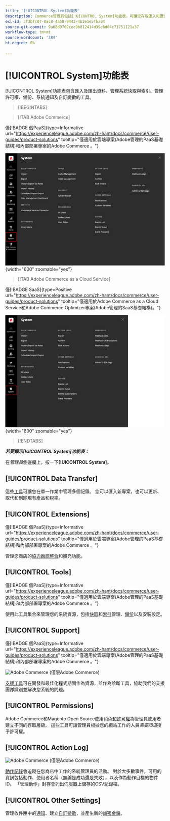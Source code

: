 ```yaml
---
title: '[!UICONTROL System]功能表'
description: Commerce管理員包括[!UICONTROL System]功能表，可讓您存取匯入和匯出資料、系統快取和索引管理、管理員存取和許可權管理、備份、系統通知和自訂變數的工具。
exl-id: 3f3bfc07-0ac8-4a50-9442-4b2e1e5fba04
source-git-commit: 9a68d9702cec9b812414d39e8d04c71751121a37
workflow-type: tm+mt
source-wordcount: '384'
ht-degree: 0%

---
```


# [!UICONTROL System]功能表

[!UICONTROL System]功能表包含匯入及匯出資料、管理系統快取與索引、管理許可權、備份、系統通知及自訂變數的工具。

>[!BEGINTABS]

>[!TAB Adobe Commerce]

僅[!BADGE 個PaaS]{type=Informative url="https://experienceleague.adobe.com/zh-hant/docs/commerce/user-guides/product-solutions" tooltip="僅適用於雲端專案(Adobe管理的PaaS基礎結構)和內部部署專案的Adobe Commerce 。"}

![系統功能表](./assets/system-menu.png){width="600" zoomable="yes"}

>[!TAB Adobe Commerce as a Cloud Service]

僅[!BADGE SaaS]{type=Positive url="https://experienceleague.adobe.com/zh-hant/docs/commerce/user-guides/product-solutions" tooltip="僅適用於Adobe Commerce as a Cloud Service和Adobe Commerce Optimizer專案(Adobe管理的SaaS基礎結構)。"}

![系統功能表](./assets/system-menu-accs.png){width="600" zoomable="yes"}

>[!ENDTABS]

**_若要顯示[!UICONTROL System]功能表：_**

在&#x200B;_管理員_&#x200B;側邊欄上，按一下&#x200B;**[!UICONTROL System]**。

## [!UICONTROL Data Transfer]

這些[工具](data-transfer.md)可讓您在單一作業中管理多個記錄。 您可以匯入新專案，也可以更新、取代和刪除現有產品和稅率。

## [!UICONTROL Extensions]

僅[!BADGE 個PaaS]{type=Informative url="https://experienceleague.adobe.com/zh-hant/docs/commerce/user-guides/product-solutions" tooltip="僅適用於雲端專案(Adobe管理的PaaS基礎結構)和內部部署專案的Adobe Commerce 。"}

管理您商店的[協力廠商整合](integrations.md)和擴充功能。

## [!UICONTROL Tools]

僅[!BADGE 個PaaS]{type=Informative url="https://experienceleague.adobe.com/zh-hant/docs/commerce/user-guides/product-solutions" tooltip="僅適用於雲端專案(Adobe管理的PaaS基礎結構)和內部部署專案的Adobe Commerce 。"}

使用此工具集合來管理您的系統資源，包括[快取](cache-management.md)和[索引](index-management.md)管理、[備份](backups.md)以及安裝設定。

## [!UICONTROL Support]

僅[!BADGE 個PaaS]{type=Informative url="https://experienceleague.adobe.com/zh-hant/docs/commerce/user-guides/product-solutions" tooltip="僅適用於雲端專案(Adobe管理的PaaS基礎結構)和內部部署專案的Adobe Commerce 。"}

![Adobe Commerce](../assets/adobe-logo.svg) (僅限Adobe Commerce)

[支援工具](support.md)可在開發和最佳化程式期間作為資源，並作為診斷工具，協助我們的支援團隊識別並解決您系統的問題。

## [!UICONTROL Permissions]

Adobe Commerce和Magento Open Source使用[角色和許可權](permissions.md)為管理員使用者建立不同的存取層級。 這些工具可讓管理員根據您的網站工作的人員&#x200B;_需要知道_&#x200B;授予許可權。

## [!UICONTROL Action Log]

![Adobe Commerce](../assets/adobe-logo.svg) (僅限Adobe Commerce)

[動作記錄](action-log.md)會追蹤在您商店中工作的系統管理員的活動。 對於大多數事件，可用的資訊包括動作、使用者名稱（無論是成功還是失敗），以及作為動作目標的物件ID。 「管理動作」封存會列出伺服器上儲存的CSV記錄檔。

## [!UICONTROL Other Settings]

管理收件匣中的[通知](notifications.md)、建立[自訂變數](variables-custom.md)，並產生新的[加密金鑰](encryption-key.md)。
